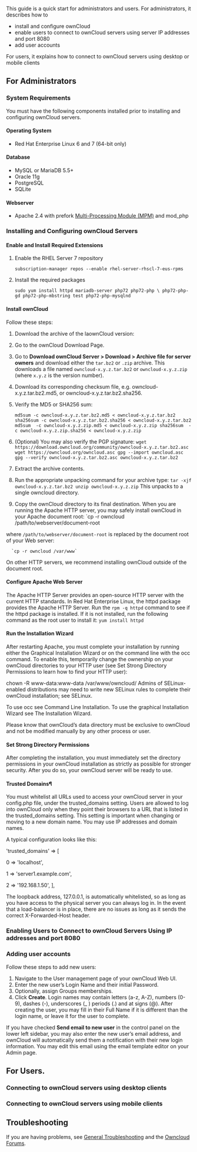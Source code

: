 This  guide is a quick start for administrators and users. For administrators, it describes how to 
- install and configure ownCloud
- enable users to connect to ownCloud servers using server IP addresses and port 8080
- add user accounts

For users, it explains how to connect to ownCloud servers using desktop or mobile clients

## For Administrators
### System Requirements
You must have the following components installed prior to installing and configuring ownCloud servers.
#### Operating System
* Red Hat Enterprise Linux 6 and 7 (64-bit only)
#### Database
* MySQL or MariaDB 5.5+
* Oracle 11g
* PostgreSQL
* SQLite
#### Webserver
* Apache 2.4 with prefork [Multi-Processing Module (MPM)](https://doc.owncloud.org/server/10.0/admin_manual/installation/source_installation.html#apache-mpm-label) and mod_php

### Installing and Configuring ownCloud Servers
#### Enable and Install Required Extensions
1. Enable the RHEL Server 7 repository

     `subscription-manager repos --enable rhel-server-rhscl-7-eus-rpms`

2. Install the required packages

      `sudo yum install httpd mariadb-server php72 php72-php \
       php72-php-gd php72-php-mbstring test php72-php-mysqlnd`
    
#### Install ownCloud
Follow these steps:
1. Download the archive of the laownCloud version:
2. Go to the ownCloud Download Page.
3. Go to **Download ownCloud Server > Download > Archive file for server owners** and download either the `tar.bz2` or `.zip` archive.
This downloads a file named `owncloud-x.y.z.tar.bz2` or `owncloud-x.y.z.zip` (where `x.y.z` is the version number).
4. Download its corresponding checksum file, e.g. owncloud-x.y.z.tar.bz2.md5, or owncloud-x.y.z.tar.bz2.sha256.
5. Verify the MD5 or SHA256 sum:

    `md5sum -c owncloud-x.y.z.tar.bz2.md5 < owncloud-x.y.z.tar.bz2
     sha256sum -c owncloud-x.y.z.tar.bz2.sha256 < owncloud-x.y.z.tar.bz2
     md5sum  -c owncloud-x.y.z.zip.md5 < owncloud-x.y.z.zip
     sha256sum  -c owncloud-x.y.z.zip.sha256 < owncloud-x.y.z.zip`

6. (Optional) You may also verify the PGP signature:
     `wget https://download.owncloud.org/community/owncloud-x.y.z.tar.bz2.asc
      wget https://owncloud.org/owncloud.asc
      gpg --import owncloud.asc
      gpg --verify owncloud-x.y.z.tar.bz2.asc owncloud-x.y.z.tar.bz2`

7. Extract the archive contents. 

8. Run the appropriate unpacking command for your archive type:
     `tar -xjf owncloud-x.y.z.tar.bz2
      unzip owncloud-x.y.z.zip`
This unpacks to a single owncloud directory. 

9. Copy the ownCloud directory to its final destination. When you are running the Apache HTTP server, you may safely install ownCloud in your Apache document root:
      `cp -r owncloud /path/to/webserver/document-root
      
where `/path/to/webserver/document-root` is replaced by the document root of your Web server:

      `cp -r owncloud /var/www`
      
On other HTTP servers, we recommend installing ownCloud outside of the document root.

#### Configure Apache Web Server
The Apache HTTP Server provides an open-source HTTP server with the current HTTP standards.
In Red Hat Enterprise Linux, the httpd package provides the Apache HTTP Server. Run the `rpm -q httpd` command to see if the httpd package is installed. If it is not installed, run the following command as the root user to install it:
`yum install httpd`

#### Run the Installation Wizard
After restarting Apache, you must complete your installation by running either the Graphical Installation Wizard or on the command line with the occ command. To enable this, temporarily change the ownership on your ownCloud directories to your HTTP user (see Set Strong Directory Permissions to learn how to find your HTTP user):

chown -R www-data:www-data /var/www/owncloud/
Admins of SELinux-enabled distributions may need to write new SELinux rules to complete their ownCloud installation; see SELinux.

To use occ see Command Line Installation. To use the graphical Installation Wizard see The Installation Wizard.

Please know that ownCloud’s data directory must be exclusive to ownCloud and not be modified manually by any other process or user.

#### Set Strong Directory Permissions
After completing the installation, you must immediately set the directory permissions in your ownCloud installation as strictly as possible for stronger security. After you do so, your ownCloud server will be ready to use.

####  Trusted Domains¶
You must whitelist all URLs used to access your ownCloud server in your config.php file, under the trusted_domains setting. Users are allowed to log into ownCloud only when they point their browsers to a URL that is listed in the trusted_domains setting. This setting is important when changing or moving to a new domain name. You may use IP addresses and domain names.

A typical configuration looks like this:

'trusted_domains' => [

   0 => 'localhost',
   
   1 => 'server1.example.com',
   
   2 => '192.168.1.50',
],

The loopback address, 127.0.0.1, is automatically whitelisted, so as long as you have access to the physical server you can always log in. In the event that a load-balancer is in place, there are no issues as long as it sends the correct X-Forwarded-Host header.  

### Enabling Users to Connect to ownCloud Servers Using IP addresses and port 8080

### Adding user accounts
Follow these steps to add new users:
1. Navigate to the User management page of your ownCloud Web UI.
2. Enter the new user’s Login Name and their initial Password.
3. Optionally, assign Groups memberships.
4. Click **Create**.
Login names may contain letters (a-z, A-Z), numbers (0-9), dashes (-), underscores (_ \) periods (.) and at signs (@). After creating the user, you may fill in their Full Name if it is different than the login name, or leave it for the user to complete.

If you have checked **Send email to new user** in the control panel on the lower left sidebar, you may also enter the new user’s email address, and ownCloud will automatically send them a notification with their new login information. You may edit this email using the email template editor on your Admin page.
 
## For Users.
### Connecting to ownCloud servers using desktop clients
### Connecting to ownCloud servers using mobile clients

## Troubleshooting
If you are having problems, see [General Troubleshooting](https://doc.owncloud.org/server/10.0/admin_manual/issues/general_troubleshooting.html) and the [Owncloud Forums](https://central.owncloud.org/).
